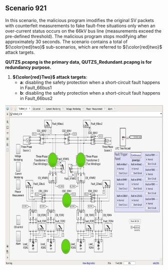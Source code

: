 ## Scenario 921
In this scenario, the malicious program imodifies the original SV packets with counterfeit measurements to fake fault-free situations only when an over-current status occurs on the 66kV bus line (measurements exceed the pre-defined threshold). The malicious program stops modifying after approximately 30 seconds. The scenario contains a total of ${\color{red}two}$ sub-scenarios, which are referred to ${\color{red}two}$ attack targets.

**QUTZS.pcapng is the primary data, QUTZS_Redundant.pcapng is for redundancy purpose.**

1. **${\color{red}Two}$ attack targets**: 
   - **a**: disabling the safety protection when a short-circuit fault happens in Fault_66bus1 
   - **b**: disabling the safety protection when a short-circuit fault happens in Fault_66bus2

<img src="https://github.com/CSCRC-SCREED/QUT-ZSS-2023-SV/blob/main/Datasets/PrimaryPlant.jpg" alt="" width="800" height="510" />
